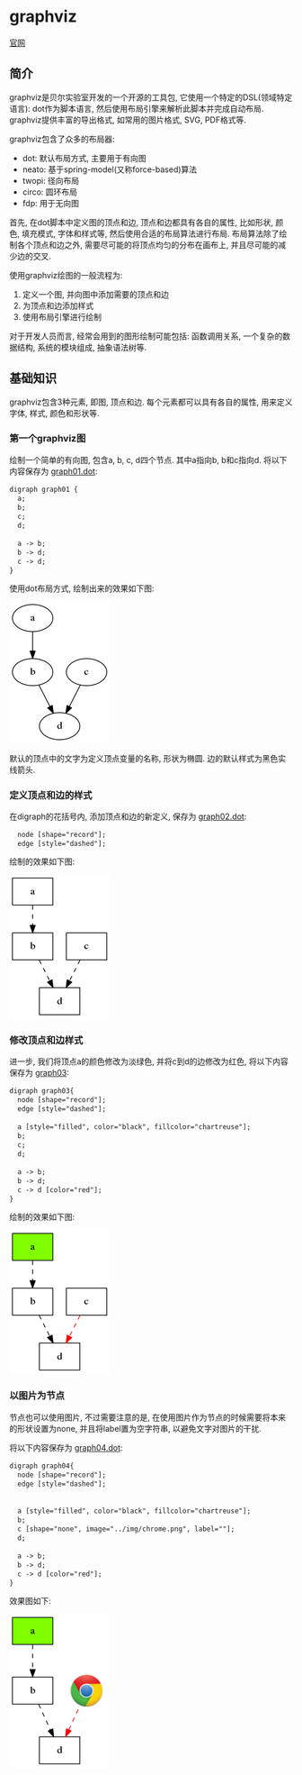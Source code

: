 # graphviz #

[官网](http://www.graphviz.org/)

## 简介 ##

graphviz是贝尔实验室开发的一个开源的工具包, 它使用一个特定的DSL(领域特定语言): dot作为脚本语言, 然后使用布局引擎来解析此脚本并完成自动布局.
graphviz提供丰富的导出格式, 如常用的图片格式, SVG, PDF格式等.

graphviz包含了众多的布局器:

- dot: 默认布局方式, 主要用于有向图
- neato: 基于spring-model(又称force-based)算法
- twopi: 径向布局
- circo: 圆环布局
- fdp: 用于无向图

首先, 在dot脚本中定义图的顶点和边, 顶点和边都具有各自的属性, 比如形状, 颜色, 填充模式, 字体和样式等, 然后使用合适的布局算法进行布局. 布局算法除了绘制各个顶点和边之外, 需要尽可能的将顶点均匀的分布在画布上, 并且尽可能的减少边的交叉.

使用graphviz绘图的一般流程为:

1. 定义一个图, 并向图中添加需要的顶点和边
2. 为顶点和边添加样式
3. 使用布局引擎进行绘制

对于开发人员而言, 经常会用到的图形绘制可能包括: 函数调用关系, 一个复杂的数据结构, 系统的模块组成, 抽象语法树等.

## 基础知识 ##

graphviz包含3种元素, 即图, 顶点和边. 每个元素都可以具有各自的属性, 用来定义字体, 样式, 颜色和形状等.

### 第一个graphviz图 ###

绘制一个简单的有向图, 包含a, b, c, d四个节点. 其中a指向b, b和c指向d.
将以下内容保存为 [graph01.dot](https://github.com/lsytj0413/learn-note/blob/master/draw/graphviz/graph01.dot):

```
digraph graph01 {
  a;
  b;
  c;
  d;

  a -> b;
  b -> d;
  c -> d;
}
```

使用dot布局方式, 绘制出来的效果如下图:

![graph01](https://github.com/lsytj0413/learn-note/blob/master/draw/graphviz/graph01.png)

默认的顶点中的文字为定义顶点变量的名称, 形状为椭圆. 边的默认样式为黑色实线箭头.

### 定义顶点和边的样式 ###

在digraph的花括号内, 添加顶点和边的新定义, 保存为 [graph02.dot](https://github.com/lsytj0413/learn-note/blob/master/draw/graphviz/graph02.dot):

```
  node [shape="record"];
  edge [style="dashed"];
```

绘制的效果如下图:

![graph02](https://github.com/lsytj0413/learn-note/blob/master/draw/graphviz/graph02.png)

### 修改顶点和边样式 ###

进一步, 我们将顶点a的颜色修改为淡绿色, 并将c到d的边修改为红色, 将以下内容保存为 [graph03](https://github.com/lsytj0413/learn-note/blob/master/draw/graphviz/graph03.dot):

```
digraph graph03{
  node [shape="record"];
  edge [style="dashed"];

  a [style="filled", color="black", fillcolor="chartreuse"];
  b;
  c;
  d;

  a -> b;
  b -> d;
  c -> d [color="red"];
}
```

绘制的效果如下图:

![graph03](https://github.com/lsytj0413/learn-note/blob/master/draw/graphviz/graph03.png)

### 以图片为节点 ###

节点也可以使用图片, 不过需要注意的是, 在使用图片作为节点的时候需要将本来的形状设置为none, 并且将label置为空字符串, 以避免文字对图片的干扰.

将以下内容保存为 [graph04.dot](https://github.com/lsytj0413/learn-note/blob/master/draw/graphviz/graph04.dot):

```
digraph graph04{
  node [shape="record"];
  edge [style="dashed"];


  a [style="filled", color="black", fillcolor="chartreuse"];
  b;
  c [shape="none", image="../img/chrome.png", label=""];
  d;

  a -> b;
  b -> d;
  c -> d [color="red"];
}
```

效果图如下:

![graph04](https://github.com/lsytj0413/learn-note/blob/master/draw/graphviz/graph04.png)
